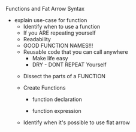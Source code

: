 Functions and Fat Arrow Syntax

* explain use-case for function
    - Identify when to use a function
    - If you ARE repeating yourself
    - Readability
    - GOOD FUNCTION NAMES!!!
  - Reusable code that you can call anywhere
    - Make life easy
    - DRY - DONT REPEAT Yourself
  * Dissect the parts of a FUNCTION
  * Create Functions
    - function declaration
        
    - function expression

  * Identify when it's possible to use flat arrow
